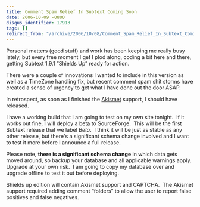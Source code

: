 ```yaml
---
title: Comment Spam Relief In Subtext Coming Soon
date: 2006-10-09 -0800
disqus_identifier: 17913
tags: []
redirect_from: "/archive/2006/10/08/Comment_Spam_Relief_In_Subtext_Coming_Soon.aspx/"
---
```


Personal matters (good stuff) and work has been keeping me really busy
lately, but every free moment I get I plod along, coding a bit here and
there, getting Subtext 1.9.1 “Shields Up” ready for action.

There were a couple of innovations I wanted to include in this version
as well as a TimeZone handling fix, but recent comment spam shit storms
have created a sense of urgency to get what I have done out the door
ASAP.

In retrospect, as soon as I finished the
[Akismet](http://akismet.com/ "Akismet") support, I should have
released.

I have a working build that I am going to test on my own site tonight. 
If it works out fine, I will deploy a beta to SourceForge.  This will be
the first Subtext release that we label *Beta*.  I think it will be just
as stable as any other release, but there's a significant schema change
involved and I want to test it more before I announce a full release.

Please note, **there is a significant schema change** in which data gets
moved around, so backup your database and all applicable warnings
apply.  Upgrade at your own risk.  I am going to copy my database over
and upgrade offline to test it out before deploying.

Shields up edition will contain Akismet support and CAPTCHA.  The
Akismet support required adding comment “folders” to allow the user to
report false positives and false negatives.




